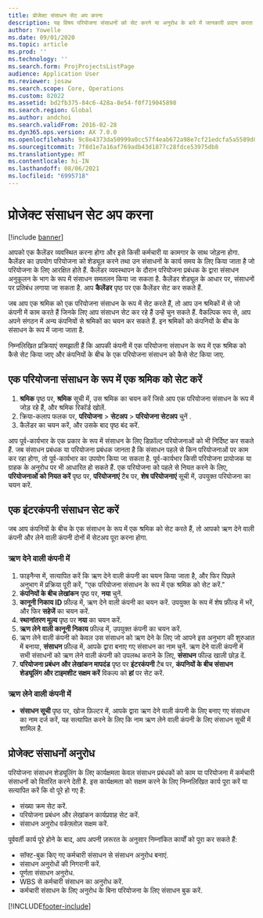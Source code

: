 ```yaml
---
title: प्रोजेक्ट संसाधन सेट अप करना
description: यह विषय परियोजना संसाधनों को सेट करने या अनुरोध के बारे में जानकारी प्रदान करता है.
author: Yowelle
ms.date: 09/01/2020
ms.topic: article
ms.prod: ''
ms.technology: ''
ms.search.form: ProjProjectsListPage
audience: Application User
ms.reviewer: josaw
ms.search.scope: Core, Operations
ms.custom: 82022
ms.assetid: bd2fb375-84c6-428a-8e54-f0f719045898
ms.search.region: Global
ms.author: andchoi
ms.search.validFrom: 2016-02-28
ms.dyn365.ops.version: AX 7.0.0
ms.openlocfilehash: 9c8e4373da50999a0cc57f4eab672a98e7cf21edcfa5a5589d87691603a777de
ms.sourcegitcommit: 7f8d1e7a16af769adb43d1877c28fdce53975db8
ms.translationtype: MT
ms.contentlocale: hi-IN
ms.lasthandoff: 08/06/2021
ms.locfileid: "6995718"
---
```

# <a name="set-up-project-resources"></a>प्रोजेक्ट संसाधन सेट अप करना

[!include [banner](../includes/banner.md)]

आपको एक कैलेंडर व्यवस्थित करना होगा और इसे किसी कर्मचारी या कामगार के साथ जोड़ना होगा. कैलेंडर का उपयोग परियोजना को शेड्यूल करने तथा उन संसाधनों के कार्य समय के लिए किया जाता है जो परियोजना के लिए आरक्षित होते हैं. कैलेंडर व्यवस्थापन के दौरान परियोजना प्रबंधक के द्वारा संसाधन अनुकूलन के भाग के रूप में संसाधन समतलन किया जा सकता है. कैलेंडर शेड्यूल के आधार पर, संसाधनों पर प्रतिबंध लगाया जा सकता है. आप **कैलेंडर** पृष्ठ पर एक कैलेंडर सेट कर सकते हैं.

जब आप एक श्रमिक को एक परियोजना संसाधन के रूप में सेट करते हैं, तो आप उन श्रमिकों में से जो कंपनी में काम करते हैं जिनके लिए आप संसाधन सेट कर रहे हैं उन्हें चुन सकते हैं. वैकल्पिक रूप से, आप अपने संगठन में अन्य कंपनियों से श्रमिकों का चयन कर सकते हैं. इन श्रमिकों को कंपनियों के बीच के संसाधन के रूप में जाना जाता है.

निम्नलिखित प्रक्रियाएं समझाती हैं कि आपकी कंपनी में एक परियोजना संसाधन के रूप में एक श्रमिक को कैसे सेट किया जाए और कंपनियों के बीच के एक परियोजना संसाधन को कैसे सेट किया जाए.

## <a name="set-up-a-worker-as-a-project-resource"></a>एक परियोजना संसाधन के रूप में एक श्रमिक को सेट करें

1. **श्रमिक** पृष्ठ पर, **श्रमिक** सूची में, उस श्रमिक का चयन करें जिसे आप एक परियोजना संसाधन के रूप में जोड़ रहे हैं, और श्रमिक रिकॉर्ड खोलें.
2. क्रिया-कलाप फलक पर, **परियोजना** &gt; **सेटअप** &gt; **परियोजना सेटअप** चुनें .
3. कैलेंडर का चयन करें, और उसके बाद पृष्ठ बंद करें.

आप पूर्व-कार्यभार के एक प्रकार के रूप में संसाधन के लिए डिफ़ॉल्ट परियोजनाओं को भी निर्दिष्ट कर सकते हैं. जब संसाधन प्रबंधक या परियोजना प्रबंधक जानता है कि संसाधन पहले से किन परियोजनाओं पर काम कर रहा होगा, तो पूर्व-कार्यभार का उपयोग किया जा सकता है. पूर्व-कार्यभार किसी परियोजना प्रायोजक या ग्राहक के अनुरोध पर भी आधारित हो सकते हैं. एक परियोजना को पहले से नियत करने के लिए, **परियोजनाओं को नियत करें** पृष्ठ पर, **परियोजनाएं** टैब पर, **शेष परियोजनाएं** सूची में, उपयुक्त परियोजना का चयन करें.

## <a name="set-up-an-intercompany-resource"></a>एक इंटरकंपनी संसाधन सेट करें

जब आप कंपनियों के बीच के एक संसाधन के रूप में एक श्रमिक को सेट करते हैं, तो आपको ऋण देने वाली कंपनी और लेने वाली कंपनी दोनों में सेटअप पूरा करना होगा.

### <a name="in-the-lending-company"></a>ऋण देने वाली कंपनी में

1. फाइनैन्स में, सत्यापित करें कि ऋण देने वाली कंपनी का चयन किया जाता है, और फिर पिछले अनुभाग में प्रक्रिया पूरी करें, "एक परियोजना संसाधन के रूप में एक श्रमिक को सेट करें."
2. **कंपनियों के बीच लेखांकन** पृष्ठ पर, **नया** चुनें.
3. **कानूनी निकाय ID** फ़ील्ड में, ऋण देने वाली कंपनी का चयन करें. उपयुक्त के रूप में शेष फ़ील्ड में भरें, और फिर **सहेजें** का चयन करें.
4. **स्थानांतरण मूल्य** पृष्ठ पर **नया** का चयन करें.
5. **ऋण लेने वाली कानूनी निकाय** फ़ील्ड में, उपयुक्त कंपनी का चयन करें.
6. ऋण लेने वाली कंपनी को केवल उस संसाधन को ऋण देने के लिए जो आपने इस अनुभाग की शुरुआत में बनाया, **संसाधन** फ़ील्ड में, आपके द्वारा बनाए गए संसाधन का नाम चुनें. ऋण देने वाली कंपनी में सभी संसाधनों को ऋण लेने वाली कंपनी को उपलब्ध कराने के लिए, **संसाधन** फील्ड खाली छोड़ दें.
7. **परियोजना प्रबंधन और लेखांकन मापदंड** पृष्ठ पर **इंटरकंपनी** टैब पर, **कंपनियों के बीच संसाधन शेड्यूलिंग और टाइमशीट सक्षम करें** विकल्प को **हां** पर सेट करें.

### <a name="in-the-borrowing-company"></a>ऋण लेने वाली कंपनी में

- **संसाधन सूची** पृष्ठ पर, खोज फ़िल्टर में, आपके द्वारा ऋण देने वाली कंपनी के लिए बनाए गए संसाधन का नाम दर्ज करें, यह सत्यापित करने के लिए कि नाम ऋण लेने वाली कंपनी के लिए संसाधन सूची में शामिल है.

## <a name="request-project-resources"></a>प्रोजेक्ट संसाधनों अनुरोध
परियोजना संसाधन शेड्यूलिंग के लिए कार्यक्षमता केवल संसाधन प्रबंधकों को काम या परियोजना में कर्मचारी संसाधनों को वितरित करने देती है. इस कार्यक्षमता को सक्षम करने के लिए निम्नलिखित कार्य पूरा करें या सत्यापित करें कि वो पूरे हो गए हैं:

- संख्या क्रम सेट करें.
- परियोजना प्रबंधन और लेखांकन कार्यप्रवाह सेट करें.
- संसाधन अनुरोध वर्कफ़्लोज़ सक्षम करें.

पूर्ववर्ती कार्य पूरे होने के बाद, आप अपनी ज़रूरत के अनुसार निम्नांकित कार्यों को पूरा कर सकते हैं:

- सॉफ्ट-बुक किए गए कर्मचारी संसाधन से संसाधन अनुरोध बनाएं.
- संसाधन अनुरोधों की निगरानी करें.
- पूर्णता संसाधन अनुरोध.
- WBS से कर्मचारी संसाधन का अनुरोध करें.
- कर्मचारी संसाधन के लिए अनुरोध के बिना परियोजना के लिए संसाधन बुक करें.


[!INCLUDE[footer-include](../includes/footer-banner.md)]